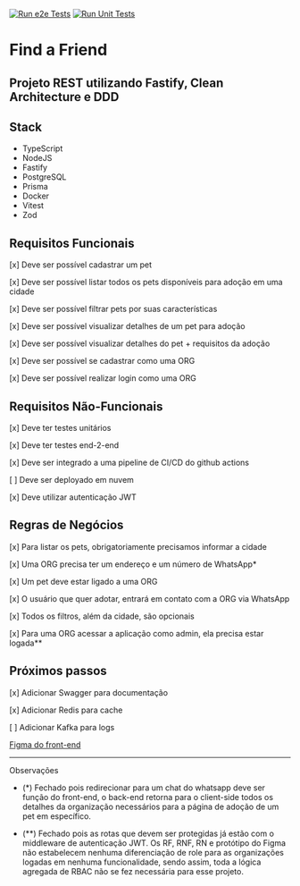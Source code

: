 [![Run e2e Tests](https://github.com/dan-santos/find-a-friend/actions/workflows/run-e2e-tests.yml/badge.svg)](https://github.com/dan-santos/find-a-friend/actions/workflows/run-e2e-tests.yml)
[![Run Unit Tests](https://github.com/dan-santos/find-a-friend/actions/workflows/run-unit-tests.yml/badge.svg)](https://github.com/dan-santos/find-a-friend/actions/workflows/run-unit-tests.yml)

# Find a Friend
Projeto REST utilizando Fastify, Clean Architecture e DDD
---

## Stack
- TypeScript
- NodeJS
- Fastify
- PostgreSQL
- Prisma
- Docker
- Vitest
- Zod

## Requisitos Funcionais
[x] Deve ser possível cadastrar um pet

[x] Deve ser possível listar todos os pets disponíveis para adoção em uma cidade

[x] Deve ser possível filtrar pets por suas características

[x] Deve ser possível visualizar detalhes de um pet para adoção

[x] Deve ser possível visualizar detalhes do pet + requisitos da adoção

[x] Deve ser possível se cadastrar como uma ORG

[x] Deve ser possível realizar login como uma ORG

## Requisitos Não-Funcionais
[x] Deve ter testes unitários

[x] Deve ter testes end-2-end

[x] Deve ser integrado a uma pipeline de CI/CD do github actions

[ ] Deve ser deployado em nuvem

[x] Deve utilizar autenticação JWT

## Regras de Negócios
[x] Para listar os pets, obrigatoriamente precisamos informar a cidade

[x] Uma ORG precisa ter um endereço e um número de WhatsApp*

[x] Um pet deve estar ligado a uma ORG

[x] O usuário que quer adotar, entrará em contato com a ORG via WhatsApp

[x] Todos os filtros, além da cidade, são opcionais

[x] Para uma ORG acessar a aplicação como admin, ela precisa estar logada**

## Próximos passos

[x] Adicionar Swagger para documentação

[x] Adicionar Redis para cache

[ ] Adicionar Kafka para logs
 
[Figma do front-end](https://www.figma.com/community/file/1220006040435238030)

---

Observações

- (*) Fechado pois redirecionar para um chat do whatsapp deve ser função do front-end, o back-end retorna para o client-side
  todos os detalhes da organização necessários para a página de adoção de um pet em específico.

- (**) Fechado pois as rotas que devem ser protegidas já estão com o middleware de autenticação JWT. Os RF, RNF, RN e protótipo
  do Figma não estabelecem nenhuma diferenciação de role para as organizações logadas em nenhuma funcionalidade, sendo assim,
  toda a lógica agregada de RBAC não se fez necessária para esse projeto.